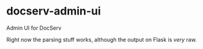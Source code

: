 # docserv-admin-ui
Admin UI for DocServ

Right now the parsing stuff works, although the output on Flask is _very_ raw.
